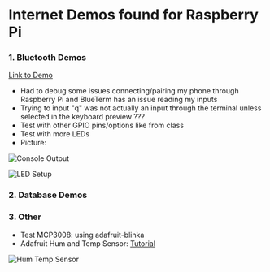 # Internet Demos found for Raspberry Pi

### 1. Bluetooth Demos
[Link to Demo](https://circuitdigest.com/microcontroller-projects/controlling-raspberry-pi-gpio-using-android-app-over-bluetooth)
* Had to debug some issues connecting/pairing my phone through Raspberry Pi and BlueTerm has an issue reading my inputs
* Trying to input "q" was not actually an input through the terminal unless selected in the keyboard preview ??? 
* Test with other GPIO pins/options like from class
* Test with more LEDs
* Picture:

![Console Output](https://github.com/errski/EE629IoT/blob/main/Example%20Demo%20Code/images/bluetoothdemooutput.png)

![LED Setup](https://github.com/errski/EE629IoT/blob/main/Example%20Demo%20Code/images/raspberrypi_setup.jpg)


### 2. Database Demos


### 3. Other

* Test MCP3008: using adafruit-blinka
* Adafruit Hum and Temp Sensor: [Tutorial](https://www.electronicshub.org/raspberry-pi-dht11-humidity-temperature-sensor-interface/)

![Hum Temp Sensor](https://github.com/errski/EE629IoT/blob/main/Example%20Demo%20Code/images/humtemp_sensor.png)

